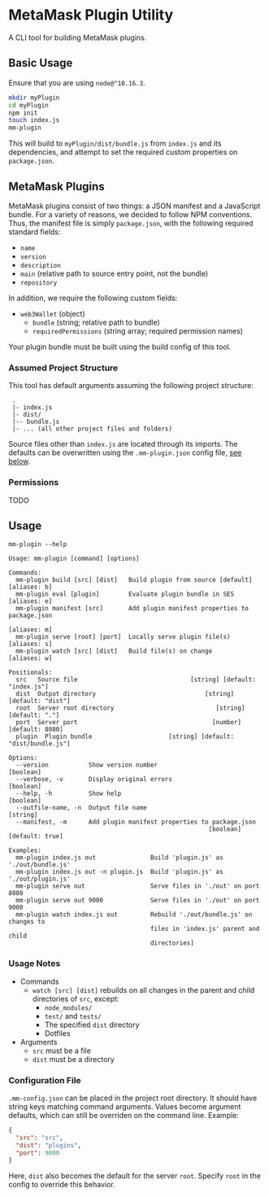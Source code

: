 # MetaMask Plugin Utility

A CLI tool for building MetaMask plugins.

## Basic Usage

Ensure that you are using `node@^10.16.3`.

```bash
mkdir myPlugin
cd myPlugin
npm init
touch index.js
mm-plugin
```

This will build to `myPlugin/dist/bundle.js` from `index.js` and its dependencies,
and attempt to set the required custom properties on `package.json`.

## MetaMask Plugins

MetaMask plugins consist of two things: a JSON manifest and a JavaScript bundle.
For a variety of reasons, we decided to follow NPM conventions. Thus, the manifest file
is simply `package.json`, with the following required standard fields:
- `name`
- `version`
- `description`
- `main` (relative path to source entry point, not the bundle)
- `repository`

In addition, we require the following custom fields:
- `web3Wallet` (object)
  - `bundle` (string; relative path to bundle)
  - `requiredPermissions` (string array; required permission names)

Your plugin bundle must be built using the build config of this tool.

### Assumed Project Structure

This tool has default arguments assuming the following project structure:
```
 .
 |- index.js
 |- dist/
 |-- bundle.js
 |- ... (all other project files and folders)
```
Source files other than `index.js` are located through its imports.
The defaults can be overwritten using the `.mm-plugin.json` config file,
[see below](#configuration-file).

### Permissions

TODO

## Usage

`mm-plugin --help`
```
Usage: mm-plugin [command] [options]

Commands:
  mm-plugin build [src] [dist]   Build plugin from source [default] [aliases: b]
  mm-plugin eval [plugin]        Evaluate plugin bundle in SES      [aliases: e]
  mm-plugin manifest [src]       Add plugin manifest properties to package.json
                                                                    [aliases: m]
  mm-plugin serve [root] [port]  Locally serve plugin file(s)       [aliases: s]
  mm-plugin watch [src] [dist]   Build file(s) on change            [aliases: w]

Positionals:
  src   Source file                               [string] [default: "index.js"]
  dist  Output directory                              [string] [default: "dist"]
  root  Server root directory                            [string] [default: "."]
  port  Server port                                     [number] [default: 8080]
  plugin  Plugin bundle                     [string] [default: "dist/bundle.js"]

Options:
  --version           Show version number                              [boolean]
  --verbose, -v       Display original errors                          [boolean]
  --help, -h          Show help                                        [boolean]
  --outfile-name, -n  Output file name                                  [string]
  --manifest, -m      Add plugin manifest properties to package.json
                                                       [boolean] [default: true]

Examples:
  mm-plugin index.js out               Build 'plugin.js' as './out/bundle.js'
  mm-plugin index.js out -n plugin.js  Build 'plugin.js' as './out/plugin.js'
  mm-plugin serve out                  Serve files in './out' on port 8080
  mm-plugin serve out 9000             Serve files in './out' on port 9000
  mm-plugin watch index.js out         Rebuild './out/bundle.js' on changes to
                                       files in 'index.js' parent and child
                                       directories]
```

### Usage Notes
- Commands
  - `watch [src] [dist]` rebuilds on all changes in the parent and child directories of `src`,
  except:
    - `node_modules/`
    - `test/` and `tests/`
    - The specified `dist` directory
    - Dotfiles
- Arguments
  - `src` must be a file
  - `dist` must be a directory

### Configuration File
`.mm-config.json` can be placed in the project root directory. It should have string keys matching
command arguments. Values become argument defaults, which can still be overriden on the command line.
Example:
```json
{
  "src": "src",
  "dist": "plugins",
  "port": 9000
}
```
Here, `dist` also becomes the default for the server `root`. Specify `root` in the config
to override this behavior.
